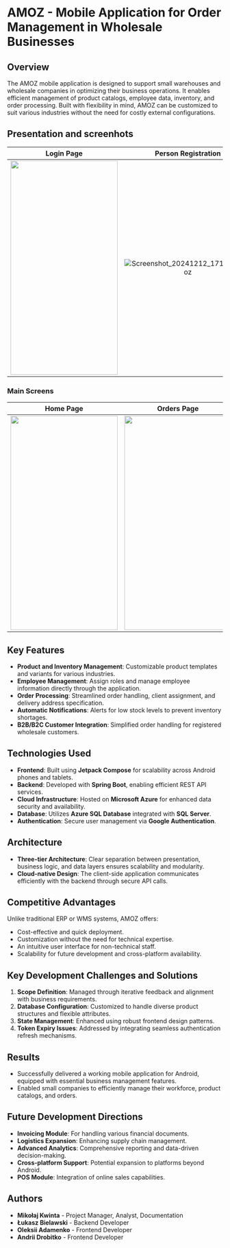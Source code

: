 # AMOZ - Mobile Application for Order Management in Wholesale Businesses

## Overview
The AMOZ mobile application is designed to support small warehouses and wholesale companies in optimizing their business operations. 
It enables efficient management of product catalogs, employee data, inventory, and order processing. 
Built with flexibility in mind, AMOZ can be customized to suit various industries without the need for costly external configurations.

## Presentation and screenhots
| **Login Page** | **Person Registration** |
|:--------------:|:-----------------------:|
| <img src="https://github.com/user-attachments/assets/a9244746-3488-43c4-a62f-587e26a58b7e" width="250" height="500"> | ![Screenshot_20241212_171637_Amoz](https://github.com/user-attachments/assets/886803e4-21ef-45de-b463-7819712a0ebe) |
### Main Screens
| **Home Page** | **Orders Page** | **Products Page** | **Product Details Page** |
|:-------------:|:---------------:|:-----------------:|:------------------------:|
| <img src="https://github.com/user-attachments/assets/232b7596-5230-4499-ae73-0285e8b5d967" width="250" height="500"> | <img src="https://github.com/user-attachments/assets/022a1d98-b7b7-4a1f-b8b6-2935d0ccd6bf" width="250" height="500"> |  <img src="https://github.com/user-attachments/assets/cc9f6ea1-966a-44e2-8709-7d432466d9c6" width="250" height="500"> | <img src="https://github.com/user-attachments/assets/c5bdc720-fc2f-4117-8832-59486546ab16" width="250" height="500"> |



## Key Features
- **Product and Inventory Management**: Customizable product templates and variants for various industries.
- **Employee Management**: Assign roles and manage employee information directly through the application.
- **Order Processing**: Streamlined order handling, client assignment, and delivery address specification.
- **Automatic Notifications**: Alerts for low stock levels to prevent inventory shortages.
- **B2B/B2C Customer Integration**: Simplified order handling for registered wholesale customers.

## Technologies Used
- **Frontend**: Built using **Jetpack Compose** for scalability across Android phones and tablets.
- **Backend**: Developed with **Spring Boot**, enabling efficient REST API services.
- **Cloud Infrastructure**: Hosted on **Microsoft Azure** for enhanced data security and availability.
- **Database**: Utilizes **Azure SQL Database** integrated with **SQL Server**.
- **Authentication**: Secure user management via **Google Authentication**.

## Architecture
- **Three-tier Architecture**: Clear separation between presentation, business logic, and data layers ensures scalability and modularity.
- **Cloud-native Design**: The client-side application communicates efficiently with the backend through secure API calls.

## Competitive Advantages
Unlike traditional ERP or WMS systems, AMOZ offers:
- Cost-effective and quick deployment.
- Customization without the need for technical expertise.
- An intuitive user interface for non-technical staff.
- Scalability for future development and cross-platform availability.

## Key Development Challenges and Solutions
1. **Scope Definition**: Managed through iterative feedback and alignment with business requirements.
2. **Database Configuration**: Customized to handle diverse product structures and flexible attributes.
3. **State Management**: Enhanced using robust frontend design patterns.
4. **Token Expiry Issues**: Addressed by integrating seamless authentication refresh mechanisms.

## Results
- Successfully delivered a working mobile application for Android, equipped with essential business management features.
- Enabled small companies to efficiently manage their workforce, product catalogs, and orders.

## Future Development Directions
- **Invoicing Module**: For handling various financial documents.
- **Logistics Expansion**: Enhancing supply chain management.
- **Advanced Analytics**: Comprehensive reporting and data-driven decision-making.
- **Cross-platform Support**: Potential expansion to platforms beyond Android.
- **POS Module**: Integration of online sales capabilities.

## Authors
- **Mikołaj Kwinta** - Project Manager, Analyst, Documentation
- **Łukasz Bielawski** - Backend Developer
- **Oleksii Adamenko** - Frontend Developer
- **Andrii Drobitko** - Frontend Developer
